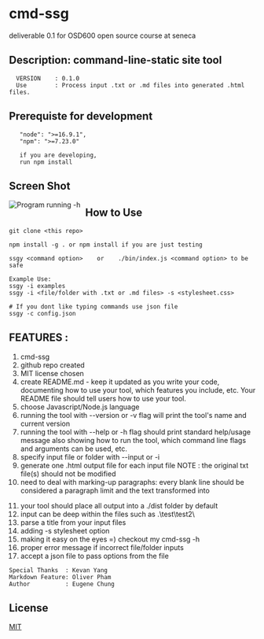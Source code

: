 # cmd-ssg

deliverable 0.1 for OSD600 open source course at seneca

## Description: command-line-static site tool

```
  VERSION    : 0.1.0
  Use        : Process input .txt or .md files into generated .html files.
```

## Prerequiste for development

```
   "node": ">=16.9.1",
   "npm": ">=7.23.0"

   if you are developing,
   run npm install

```

## Screen Shot

<img src="https://i.ibb.co/VDZ9LmC/cmd-ssg-img1.png"
     alt="Program running -h"
     style="float: left; margin-right: 10px;" />

## How to Use

```
git clone <this repo>

npm install -g . or npm install if you are just testing

ssgy <command option>    or    ./bin/index.js <command option> to be safe

Example Use:
ssgy -i examples
ssgy -i <file/folder with .txt or .md files> -s <stylesheet.css>

# If you dont like typing commands use json file
ssgy -c config.json
```

## FEATURES :

1. cmd-ssg
2. github repo created
3. MIT license chosen
4. create README.md - keep it updated as you write your code, documenting how to use your tool, which features you include, etc. Your README file should tell users how to use your tool.
5. choose Javascript/Node.js language
6. running the tool with --version or -v flag will print the tool's name and current version
7. running the tool with --help or -h flag should print standard help/usage message also showing how to run the tool, which command line flags and arguments can be used, etc.
8. specify input file or folder with --input or -i
9. generate one .html output file for each input file
   NOTE : the original txt file(s) should not be modified
10. need to deal with marking-up paragraphs: every blank line should be considered a paragraph limit and the text transformed into <p>
11. your tool should place all output into a ./dist folder by default
12. input can be deep within the files such as .\test\test2\
13. parse a title from your input files
14. adding -s stylesheet option
15. making it easy on the eyes =) checkout my cmd-ssg -h
16. proper error message if incorrect file/folder inputs
17. accept a json file to pass options from the file

```
Special Thanks  : Kevan Yang
Markdown Feature: Oliver Pham
Author          : Eugene Chung
```
  
## License
[MIT](LICENSE)
